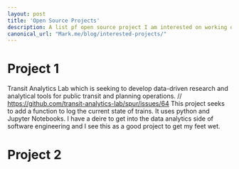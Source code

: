 ```yaml
---
layout: post
title: 'Open Source Projects'
description: A list pf open source project I am interested on working on.
canonical_url: "Mark.me/blog/interested-projects/"
---
```


<!-- For each project, make sure you write about:
What the project is
What it intends to solve
What technologies are involved in building it
Why you’re interested in it. -->
 
# Project 1
Transit Analytics Lab which is seeking to develop data-driven research and analytical tools for public transit and planning operations.
// https://github.com/transit-analytics-lab/spur/issues/64
This project seeks to add a function to log the current state of trains.
It uses python and Jupyter Notebooks.
I have a deire to get into the data analytics side of software engineering and I see this as a good project to get my feet wet.

# Project 2

